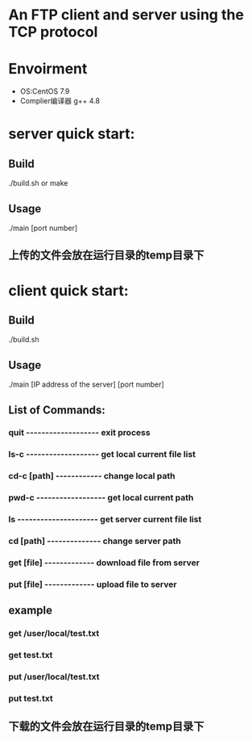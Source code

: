 # An FTP client and server using the TCP protocol 

# Envoirment
- OS:CentOS 7.9
- Complier编译器 g++ 4.8

# server quick start:

## Build 
./build.sh
or
make

## Usage
./main [port number]

## 上传的文件会放在运行目录的temp目录下


# client quick start:

## Build
./build.sh

## Usage
./main [IP address of the server] [port number]

## List of Commands:
### quit ------------------- exit process
### ls-c	------------------- get local current file list
### cd-c [path]	------------ change local path
### pwd-c ------------------ get local current path
### ls --------------------- get server current file list
### cd [path] -------------- change server path
### get [file] ------------- download file from server
### put [file] ------------- upload file to server

## example
### get /user/local/test.txt
### get test.txt

### put /user/local/test.txt
### put test.txt

## 下载的文件会放在运行目录的temp目录下
